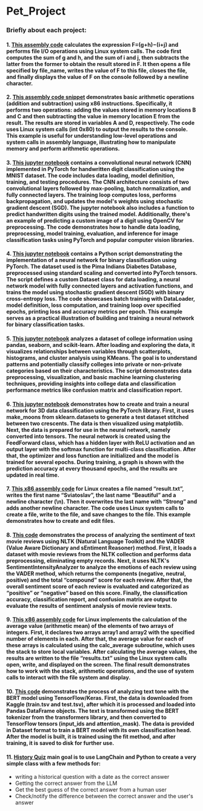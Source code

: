 # Pet_Project

### Briefly about each project:
#### 1. [This assembly code](https://github.com/Sviatoslav1886/Pet_Project/blob/main/Arithmetic_expression_to_file.asm) calculates the expression F=(g+h)−(i+j) and performs file I/O operations using Linux system calls. The code first computes the sum of g and h, and the sum of i and j, then subtracts the latter from the former to obtain the result stored in F. It then opens a file specified by file_name, writes the value of F to this file, closes the file, and finally displays the value of F on the console followed by a newline character.
#### 2. [This assembly code snippet](https://github.com/Sviatoslav1886/Pet_Project/blob/main/Arithmetic_%D0%BEperations.asm) demonstrates basic arithmetic operations (addition and subtraction) using x86 instructions. Specifically, it performs two operations: adding the values stored in memory locations B and C and then subtracting the value in memory location E from the result. The results are stored in variables A and D, respectively. The code uses Linux system calls (int 0x80) to output the results to the console. This example is useful for understanding low-level operations and system calls in assembly language, illustrating how to manipulate memory and perform arithmetic operations.
#### 3. [This jupyter notebook](https://github.com/Sviatoslav1886/Pet_Project/blob/main/CNN.ipynb) contains a convolutional neural network (CNN) implemented in PyTorch for handwritten digit classification using the MNIST dataset. The code includes data loading, model definition, training, and testing procedures. The CNN architecture consists of two convolutional layers followed by max-pooling, batch normalization, and fully connected layers. The training loop computes loss, performs backpropagation, and updates the model's weights using stochastic gradient descent (SGD). The jupyter notebook also includes a function to predict handwritten digits using the trained model. Additionally, there's an example of predicting a custom image of a digit using OpenCV for preprocessing. The code demonstrates how to handle data loading, preprocessing, model training, evaluation, and inference for image classification tasks using PyTorch and popular computer vision libraries.
#### 4. [This jupyter notebook](https://github.com/Sviatoslav1886/Pet_Project/blob/main/FFNN_diabetes.ipynb) contains a Python script demonstrating the implementation of a neural network for binary classification using PyTorch. The dataset used is the Pima Indians Diabetes Database, preprocessed using standard scaling and converted into PyTorch tensors. The script defines a custom Dataset class for data loading, a neural network model with fully connected layers and activation functions, and trains the model using stochastic gradient descent (SGD) with binary cross-entropy loss. The code showcases batch training with DataLoader, model definition, loss computation, and training loop over specified epochs, printing loss and accuracy metrics per epoch. This example serves as a practical illustration of building and training a neural network for binary classification tasks.
#### 5. [This jupyter notebook](https://github.com/Sviatoslav1886/Pet_Project/blob/main/K_Means_Clustering.ipynb) analyzes a dataset of college information using pandas, seaborn, and scikit-learn. After loading and exploring the data, it visualizes relationships between variables through scatterplots, histograms, and cluster analysis using KMeans. The goal is to understand patterns and potentially classify colleges into private or non-private categories based on their characteristics. The script demonstrates data preprocessing, visualization, and basic machine learning clustering techniques, providing insights into college data and classification performance metrics like confusion matrix and classification report.
#### 6. [This jupyter notebook](https://github.com/Sviatoslav1886/Pet_Project/blob/main/Learning_process.ipynb) demonstrates how to create and train a neural network for 3D data classification using the PyTorch library. First, it uses make_moons from sklearn.datasets to generate a test dataset stitched between two crescents. The data is then visualized using matplotlib. Next, the data is prepared for use in the neural network, namely converted into tensors. The neural network is created using the FeedForward class, which has a hidden layer with ReLU activation and an output layer with the softmax function for multi-class classification. After that, the optimizer and loss function are initialized and the model is trained for several epochs. During training, a graph is shown with the prediction accuracy at every thousand epochs, and the results are updated in real time.
#### 7. [This x86 assembly code](https://github.com/Sviatoslav1886/Pet_Project/blob/main/ManagePersonalData.asm) for Linux creates a file named “result.txt”, writes the first name “Sviatoslav”, the last name “Beautiful” and a newline character (\n). Then it overwrites the last name with “Strong” and adds another newline character. The code uses Linux system calls to create a file, write to the file, and save changes to the file. This example demonstrates how to create and edit files.
#### 8. [This code](https://github.com/Sviatoslav1886/Pet_Project/blob/main/Sentiment_Analysis_Project.ipynb) demonstrates the process of analyzing the sentiment of text movie reviews using NLTK (Natural Language Toolkit) and the VADER (Value Aware Dictionary and sEntiment Reasoner) method. First, it loads a dataset with movie reviews from the NLTK collection and performs data preprocessing, eliminating empty records. Next, it uses NLTK's SentimentIntensityAnalyzer to analyze the emotions of each review using the VADER method, which returns the components (negative, neutral, positive) and the total “compound” score for each review. After that, the overall sentiment score of each review is evaluated and categorized as “positive” or “negative” based on this score. Finally, the classification accuracy, classification report, and confusion matrix are output to evaluate the results of sentiment analysis of movie review texts.
#### 9. [This x86 assembly code](https://github.com/Sviatoslav1886/Pet_Project/blob/main/Work_with_stack.asm) for Linux implements the calculation of the average value (arithmetic mean) of the elements of two arrays of integers. First, it declares two arrays array1 and array2 with the specified number of elements in each. After that, the average value for each of these arrays is calculated using the calc_average subroutine, which uses the stack to store local variables. After calculating the average values, the results are written to the file “results.txt” using the Linux system calls open, write, and displayed on the screen. The final result demonstrates how to work with the stack, arithmetic operations, and the use of system calls to interact with the file system and display.
#### 10. [This code](https://github.com/Sviatoslav1886/Pet_Project/blob/main/tf_sentiment_model.ipynb) demonstrates the process of analyzing text tone with the BERT model using TensorFlow/Keras. First, the data is downloaded from Kaggle (train.tsv and test.tsv), after which it is processed and loaded into Pandas DataFrame objects. The text is transformed using the BERT tokenizer from the transformers library, and then converted to TensorFlow tensors (input_ids and attention_mask). The data is provided in Dataset format to train a BERT model with its own classification head. After the model is built, it is trained using the fit method, and after training, it is saved to disk for further use.
#### 11. [History Quiz](https://github.com/Sviatoslav1886/Pet_Project/blob/main/history_quiz.ipynb) main goal is to use LangChain and Python to create a very simple class with a few methods for:
* writing a historical question with a date as the correct answer
* Getting the correct answer from the LLM
* Get the best guess of the correct answer from a human user
* Check/notify the difference between the correct answer and the user's answer

